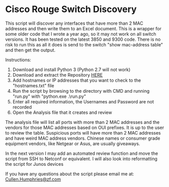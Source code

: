 # Cisco Rouge Switch Discovery

This script will discover any interfaces that have more than 2 MAC addresses and then write them to an Excel document. This is a wrapper for some older code that I wrote a year ago, so it may not work on all switch versions. It has been tested on the latest 3850 and 9300 code. There is no risk to run this as all it does is send to the switch "show mac-address table" and then get the output.


Instructions:
1.	Download and install Python 3 (Python 2.7 will not work)
2.	Download and extract the Repository [HERE](https://git.emea.zf-world.com/cullen.humphries/cisco-rouge-switch-discovery/-/archive/master/cisco-rouge-switch-discovery-master.zip) 
3.	Add hostnames or IP addresses that you want to check to the "hostnames.txt" file
4.	Run the script by browsing to the directory with CMD and running "run.py" with "python.exe .\run.py"
5.	Enter all required information, the Usernames and Password are not recorded
6.	Open the Analysis file that it creates and review


The analysis file will list all ports with more than 2 MAC addresses and the vendors for those MAC addresses based on OUI prefixes. It is up to the user to review the table. Suspicious ports will have more than 2 MAC addresses and have weird MAC address vendors. Chinese names or consumer grade equipment vendors, like Netgear or Asus, are usually giveaways.


In the next version I may add an automated review function and move the script from SSH to Netconf or equivalent. I will also look into reformatting the script for Junos devices


If you have any questions about the script please email me at: Cullen.Humphries@zf.com










